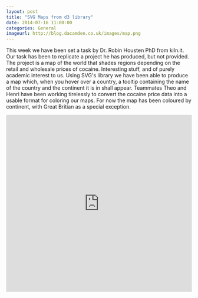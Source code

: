 ```yaml
---
layout: post
title: "SVG Maps from d3 library"
date: 2014-07-16 11:00:00
categories: General
imageurl: http://blog.dacamden.co.uk/images/map.png
---
```

This week we have been set a task by Dr. Robin Housten PhD from kiln.it. Our task has been to replicate a project he has produced, but not provided. The project is a map of the world that shades regions depending on the retail and wholesale prices of cocaine. Interesting stuff, and of purely academic interest to us. Using SVG's library we have been able to produce a map which, when you hover over a country, a tooltip containing the name of the country and the continent it is in shall appear. Teammates Theo and Henri have been working tirelessly to convert the cocaine price data into a usable format for coloring our maps. For now the map has been coloured by continent, with Great Britian as a special exception.

<iframe src="http://map.dacamden.co.uk" frameborder="0" width="100%" height="480px" ></iframe>
